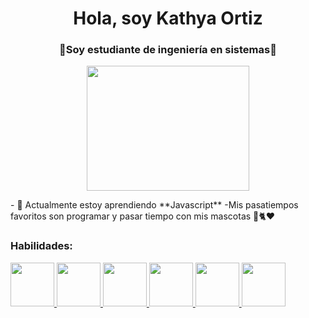  <h1 align="center">Hola, soy Kathya Ortiz</h1>
        <h3 align="center">💖Soy estudiante de ingeniería en sistemas💖</h3>
        <p align="center"> <img src="https://camo.githubusercontent.com/5ff9182d12e799168a3bb67b88df7388ae08ede3/68747470733a2f2f6d69726f2e6d656469756d2e636f6d2f6d61782f3837352f312a7164415731546a434e353768316c6275757a766368672e676966" width="260" height="200"/></p>
       - 🌱 Actualmente estoy aprendiendo **Javascript**                                                                                                                       -Mis pasatiempos favoritos son programar y pasar tiempo con mis mascotas 🐶🐈❤
       
<p align="left">
</p>
<h3 align="left">Habilidades:</h3>
<p align="left"> 
    <a href="https://www.w3schools.com/cs/" target="_blank" rel="noreferrer"> 
        <img src="https://cdn.jsdelivr.net/gh/devicons/devicon/icons/java/java-original-wordmark.svg" width="70" height="70"/>
        <img src="https://cdn.jsdelivr.net/gh/devicons/devicon/icons/csharp/csharp-original.svg"  width="70" height="70"/>
           <img src="https://cdn.jsdelivr.net/gh/devicons/devicon/icons/html5/html5-original.svg" width="70" height="70"/>
           <img src="https://cdn.jsdelivr.net/gh/devicons/devicon/icons/blender/blender-original.svg" width="70" height="70"/>
      <img src="https://cdn.jsdelivr.net/gh/devicons/devicon/icons/microsoftsqlserver/microsoftsqlserver-plain-wordmark.svg"  width="70" height="70"/>
        <img src="https://cdn.jsdelivr.net/gh/devicons/devicon/icons/photoshop/photoshop-plain.svg" width="70" height="70" />
     
     
     

          
          
    
